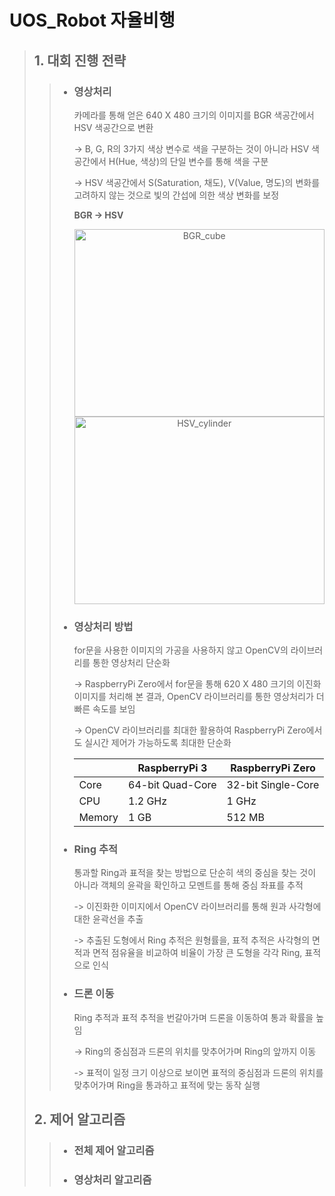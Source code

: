 # UOS_Robot 자율비행

> ## 1. 대회 진행 전략
>
> > * ### 영상처리
> >
> >   카메라를 통해 얻은 640 X 480 크기의 이미지를 BGR 색공간에서 HSV 색공간으로 변환
> >
> >   ->  B, G, R의 3가지 색상 변수로 색을 구분하는 것이 아니라 HSV 색공간에서 H(Hue, 색상)의 단일 변수를 통해 색을 구분
> >
> >   ->  HSV 색공간에서 S(Saturation, 채도), V(Value, 명도)의 변화를 고려하지 않는 것으로 빛의 간섭에 의한 색상 변화를 보정
> >
> >   **BGR  ->  HSV**
> >   <p align="center"><img src="https://upload.wikimedia.org/wikipedia/commons/thumb/0/05/RGB_Cube_Show_lowgamma_cutout_a.png/1024px-RGB_Cube_Show_lowgamma_cutout_a.png" width="400px" height="300px" title="BGR_cube"></img>    <img src="https://upload.wikimedia.org/wikipedia/commons/thumb/3/33/HSV_color_solid_cylinder_saturation_gray.png/1280px-HSV_color_solid_cylinder_saturation_gray.png" width="400px" height="300px" title="HSV_cylinder"></img></p>
> >
> >
> > * ### 영상처리 방법
> >   for문을 사용한 이미지의 가공을 사용하지 않고 OpenCV의 라이브러리를 통한 영상처리 단순화
> >   
> >   ->  RaspberryPi Zero에서 for문을 통해 620 X 480 크기의 이진화 이미지를 처리해 본 결과, OpenCV 라이브러리를 통한 영상처리가 더 빠른 속도를 보임
> > 
> >   ->  OpenCV 라이브러리를 최대한 활용하여 RaspberryPi Zero에서도 실시간 제어가 가능하도록 최대한 단순화
> >
> >   |  | RaspberryPi 3 | RaspberryPi Zero|
> >   | --- | --- | --- |
> >   | Core | 64-bit Quad-Core | 32-bit Single-Core |
> >   | CPU | 1.2 GHz | 1 GHz |
> >   | Memory | 1 GB | 512 MB |
> >
> > * ### Ring 추적
> >    통과할 Ring과 표적을 찾는 방법으로 단순히 색의 중심을 찾는 것이 아니라 객체의 윤곽을 확인하고 모멘트를 통해 중심 좌표를 추적
> >
> >   ->  이진화한 이미지에서 OpenCV 라이브러리를 통해 원과 사각형에 대한 윤곽선을 추출
> >
> >   ->  추출된 도형에서 Ring 추적은 원형률을, 표적 추적은 사각형의 면적과 면적 점유율을 비교하여 비율이 가장 큰 도형을 각각 Ring, 표적으로 인식
> >
> > * ### 드론 이동
> >   Ring 추적과 표적 추적을 번갈아가며 드론을 이동하여 통과 확률을 높임
> >
> >   ->  Ring의 중심점과 드론의 위치를 맞추어가며 Ring의 앞까지 이동
> >
> >   ->  표적이 일정 크기 이상으로 보이면 표적의 중심점과 드론의 위치를 맞추어가며 Ring을 통과하고 표적에 맞는 동작 실행
>
>
> ## 2. 제어 알고리즘
>
> > * ### 전체 제어 알고리즘
> >
> >
> >
> > * ### 영상처리 알고리즘
> >
> >
